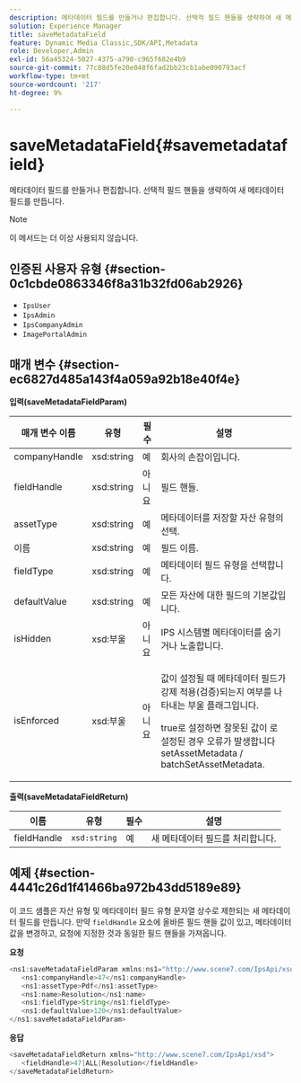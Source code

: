 ```yaml
---
description: 메타데이터 필드를 만들거나 편집합니다. 선택적 필드 핸들을 생략하여 새 메타데이터 필드를 만듭니다.
solution: Experience Manager
title: saveMetadataField
feature: Dynamic Media Classic,SDK/API,Metadata
role: Developer,Admin
exl-id: 56a45324-5027-4375-a790-c965f682e4b9
source-git-commit: 77c88d5fe20e048f6fad2bb23cb1abe090793acf
workflow-type: tm+mt
source-wordcount: '217'
ht-degree: 9%

---
```


# saveMetadataField{#savemetadatafield}

메타데이터 필드를 만들거나 편집합니다. 선택적 필드 핸들을 생략하여 새 메타데이터 필드를 만듭니다.

>[!NOTE]
>
>이 메서드는 더 이상 사용되지 않습니다.

## 인증된 사용자 유형 {#section-0c1cbde0863346f8a31b32fd06ab2926}

* `IpsUser`
* `IpsAdmin`
* `IpsCompanyAdmin`
* `ImagePortalAdmin`

## 매개 변수 {#section-ec6827d485a143f4a059a92b18e40f4e}

**입력(saveMetadataFieldParam)**

<table id="table_C944A44352F2475A89CE86F3DB1B648A"> 
 <thead> 
  <tr> 
   <th colname="col1" class="entry"> 매개 변수 이름 </th> 
   <th colname="col2" class="entry"> 유형 </th> 
   <th colname="col3" class="entry"> 필수 </th> 
   <th colname="col4" class="entry"> 설명 </th> 
  </tr> 
 </thead>
 <tbody> 
  <tr> 
   <td colname="col1"> <span class="codeph"> <span class="varname"> companyHandle</span> </span> </td> 
   <td colname="col2"> <span class="codeph"> xsd:string</span> </td> 
   <td colname="col3"> 예 </td> 
   <td colname="col4"> 회사의 손잡이입니다. </td> 
  </tr> 
  <tr> 
   <td colname="col1"> <span class="codeph"> <span class="varname"> fieldHandle</span> </span> </td> 
   <td colname="col2"> <span class="codeph"> xsd:string</span> </td> 
   <td colname="col3"> 아니요 </td> 
   <td colname="col4"> 필드 핸들. </td> 
  </tr> 
  <tr> 
   <td colname="col1"> <span class="codeph"> <span class="varname"> assetType</span> </span> </td> 
   <td colname="col2"> <span class="codeph"> xsd:string</span> </td> 
   <td colname="col3"> 예 </td> 
   <td colname="col4"> 메타데이터를 저장할 자산 유형의 선택. </td> 
  </tr> 
  <tr> 
   <td colname="col1"> <span class="codeph"> <span class="varname"> 이름</span> </span> </td> 
   <td colname="col2"> <span class="codeph"> xsd:string</span> </td> 
   <td colname="col3"> 예 </td> 
   <td colname="col4"> 필드 이름. </td> 
  </tr> 
  <tr> 
   <td colname="col1"> <span class="codeph"> <span class="varname"> fieldType</span> </span> </td> 
   <td colname="col2"> <span class="codeph"> xsd:string</span> </td> 
   <td colname="col3"> 예 </td> 
   <td colname="col4"> 메타데이터 필드 유형을 선택합니다. </td> 
  </tr> 
  <tr> 
   <td colname="col1"> <span class="codeph"> <span class="varname"> defaultValue</span> </span> </td> 
   <td colname="col2"> <span class="codeph"> xsd:string</span> </td> 
   <td colname="col3"> 예 </td> 
   <td colname="col4"> 모든 자산에 대한 필드의 기본값입니다. </td> 
  </tr> 
  <tr> 
   <td colname="col1"> <span class="codeph"> <span class="varname"> isHidden</span> </span> </td> 
   <td colname="col2"> <span class="codeph"> xsd:부울</span> </td> 
   <td colname="col3"> 아니요 </td> 
   <td colname="col4"> IPS 시스템별 메타데이터를 숨기거나 노출합니다. </td> 
  </tr> 
  <tr> 
   <td colname="col1"><span class="codeph"><span class="varname"> isEnforced</span></span> </td> 
   <td colname="col2"><span class="codeph"> xsd:부울</span> </td> 
   <td colname="col3"> <p>아니요 </p> </td> 
   <td colname="col4"> <p>값이 설정될 때 메타데이터 필드가 강제 적용(검증)되는지 여부를 나타내는 부울 플래그입니다. </p> <p>true로 설정하면 잘못된 값이 로 설정된 경우 오류가 발생합니다 <span class="codeph"> setAssetMetadata</span> /<span class="codeph"> batchSetAssetMetadata</span>. </p> </td> 
  </tr> 
 </tbody> 
</table>

**출력(saveMetadataFieldReturn)**

| 이름 | 유형 | 필수 | 설명 |
|---|---|---|---|
| fieldHandle | `xsd:string` | 예 | 새 메타데이터 필드를 처리합니다. |

## 예제 {#section-4441c26d1f41466ba972b43dd5189e89}

이 코드 샘플은 자산 유형 및 메타데이터 필드 유형 문자열 상수로 제한되는 새 메타데이터 필드를 만듭니다. 만약 `fieldHandle` 요소에 올바른 필드 핸들 값이 있고, 메타데이터 값을 변경하고, 요청에 지정한 것과 동일한 필드 핸들을 가져옵니다.

**요청**

```java
<ns1:saveMetadataFieldParam xmlns:ns1="http://www.scene7.com/IpsApi/xsd">
   <ns1:companyHandle>47</ns1:companyHandle>
   <ns1:assetType>Pdf</ns1:assetType>
   <ns1:name>Resolution</ns1:name>
   <ns1:fieldType>String</ns1:fieldType>
   <ns1:defaultValue>120</ns1:defaultValue>
</ns1:saveMetadataFieldParam>
```

**응답**

```java
<saveMetadataFieldReturn xmlns="http://www.scene7.com/IpsApi/xsd">
   <fieldHandle>47|ALL|Resolution</fieldHandle>
</saveMetadataFieldReturn>
```
